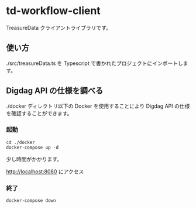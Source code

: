 # td-workflow-client

TreasureData クライアントライブラリです。

## 使い方

./src/treasureData.ts を Typescript で書かれたプロジェクトにインポートします。

## Digdag API の仕様を調べる

./docker ディレクトリ以下の Docker を使用することにより Digdag API の仕様を確認することができます。

### 起動

```shell
cd ./docker
docker-compose up -d
```

少し時間がかかります。

<http://localhost:8080> にアクセス

### 終了

```shell
docker-compose down
```
